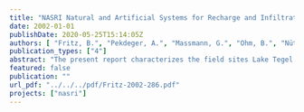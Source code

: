 ```yaml
---
title: "NASRI Natural and Artificial Systems for Recharge and Infiltration Period 2001-2002"
date: 2002-01-01
publishDate: 2020-05-25T15:14:05Z
authors: [ "Fritz, B.", "Pekdeger, A.", "Massmann, G.", "Ohm, B.", "Nützmann, G.", "Horner, C.", "Holzbecher, E.", "Wiese, B.", "Greskowiak, J.", "Heberer, T.", "Fanck, B.", "Mechlinski, A.", "Jekel, M.", "Grünheid, S.", "Kutz, K.", "Hübner, U.", "Jacobs, C.", "Chorus, I.", "Bartel, H.", "Grützmacher, G.", "Wessel, G.", "López-Pila, J. M.", "Szewzyk, R. G.", "Dizer, H.", "Fischer, M.", "Bohn, H." ]
publication_types: ["4"]
abstract: "The present report characterizes the field sites Lake Tegel and Lake Wannsee as well as the artificial recharge site GWA Tegel in terms of their clogging layer, sedimentary, hydraulic and hydrochemical properties. As a result, a solid basis for the interpretation of specific compounds evaluated within NASRI and for subsequent modeling and quantification of the data is given. Major problems or difficulties where identified, in order to focus investigations on aspects not fully understood to date in the next project phase. The combination of different tracers enables the interpretation of the flow regime. With the help of T/He analysis, ages of different water bodies can be estimated. The analysis of tracer showing distinct seasonal variations is used to estimate travel times while water constituents which are either mainly present in the bank filtrate or the background water are used for mixing calculations. The proportions of treated wastewater in the surface water were estimated in front of the transects. The surface water composition varies largely both in time and space, which is a problem at Wannsee, where the surface water sampling point is not representative for the bank filtration input. Estimates for travel times of the bank filtrate to individual observation and production wells are given and vary between days and several months. The production wells are a mixture of bank filtrate and water from inland of the wells and deeper aquifers, proportions of bank filtrate are given where possible to differentiate between contaminant removal and dilution. They vary between < 20 and > 80 %. The new observation wells enable a vertical differentiation of the infiltrate. It becomes clear that at Tegel and Wannsee, there is a strong vertical succession towards larger proportions of considerably older bank filtrate with depth. At the Wannsee transect, the observation wells deeper than the lake do not reflect the surface water signal at all. It will be important to combine the new information with hydraulic information of existing flow models (mainly of the IGB “model” group). The evaluation of the redox conditions shows that redox successions proceed with depth rather than (only) in flow direction. In addition, the redox zoning (as characterised by the appearance or disappearance of redox sensitive species) is very transient. The zones are much wider in winter than in summer, in particular at the artificial recharge site GWA Tegel, probably due to temperature effects. This poses a challenge for the desired modelling and the interpretation of data from redoxsensitive substances."
featured: false
publication: ""
url_pdf: "../../../pdf/Fritz-2002-286.pdf"
projects: ["nasri"]
---
```


